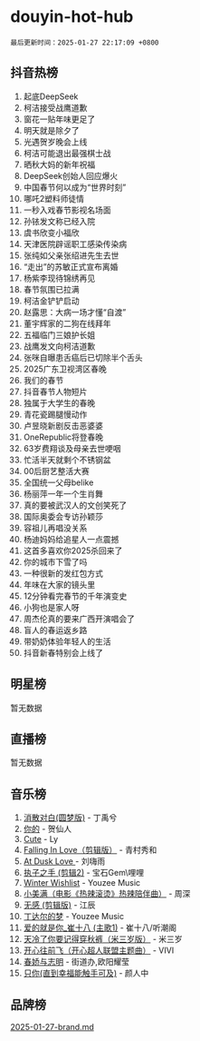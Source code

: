 # douyin-hot-hub

`最后更新时间：2025-01-27 22:17:09 +0800`

## 抖音热榜

1. 起底DeepSeek
1. 柯洁接受战鹰道歉
1. 窗花一贴年味更足了
1. 明天就是除夕了
1. 光遇贺岁晚会上线
1. 柯洁可能退出最强棋士战
1. 晒秋大妈的新年祝福
1. DeepSeek创始人回应爆火
1. 中国春节何以成为“世界时刻”
1. 哪吒2塑料师徒情
1. 一秒入戏春节影视名场面
1. 孙铱发文称已经入院
1. 虞书欣变小福欣
1. 天津医院辟谣职工感染传染病
1. 张纯如父亲张绍进先生去世
1. “走出”的苏敏正式宣布离婚
1. 杨紫李现待锦绣再见
1. 春节氛围已拉满
1. 柯洁金铲铲启动
1. 赵露思：大病一场才懂“自渡”
1. 董宇辉家的二狗在线拜年
1. 五福临门三娘护长姐
1. 战鹰发文向柯洁道歉
1. 张咪自曝患舌癌后已切除半个舌头
1. 2025广东卫视湾区春晚
1. 我们的春节
1. 抖音春节人物短片
1. 独属于大学生的春晚
1. 青花瓷踢腿慢动作
1. 卢昱晓新剧反击恶婆婆
1. OneRepublic将登春晚
1. 63岁费翔谈及母亲去世哽咽
1. 忙活半天就剩个不锈钢盆
1. 00后厨艺整活大赛
1. 全国统一父母belike
1. 杨丽萍一年一个生肖舞
1. 真的要被武汉人的文创笑死了
1. 国际奥委会专访孙颖莎
1. 容祖儿再唱没关系
1. 杨迪妈妈给追星人一点震撼
1. 这首多喜欢你2025杀回来了
1. 你的城市下雪了吗
1. 一种很新的发红包方式
1. 年味在大家的镜头里
1. 12分钟看完春节的千年演变史
1. 小狗也是家人呀
1. 周杰伦真的要来广西开演唱会了
1. 盲人的春运返乡路
1. 带奶奶体验年轻人的生活
1. 抖音新春特别会上线了

## 明星榜

暂无数据

## 直播榜

暂无数据

## 音乐榜

1. [消散对白(圆梦版)](https://sf6-cdn-tos.douyinstatic.com/obj/tos-cn-ve-2774/og4jB5I5IizzoZVAAAzWgBMAsMDWoArfwBOiFs) - 丁禹兮
1. [你的](https://sf5-hl-cdn-tos.douyinstatic.com/obj/tos-cn-ve-2774/oYuIeKf42jB7sEV6B2upMdpYAgfrQWj0FeRegh) - 贺仙人
1. [Cute](https://sf5-hl-cdn-tos.douyinstatic.com/obj/tos-cn-ve-2774/o4IbIzHWKAAB4wsS5qMBRiiAlEBGTpQRNfFvuo) - Ly
1. [Falling In Love（剪辑版）](https://sf5-hl-cdn-tos.douyinstatic.com/obj/tos-cn-ve-2774/o8ajpA8zzgBPahbBIO8AcKGBLJezFCRd1wfP9f) - 青村秀和
1. [ At Dusk  Love ](https://sf5-hl-cdn-tos.douyinstatic.com/obj/tos-cn-ve-2774/o8CrpCf5CaYgI4ZrtQgMQAFEfuGqNnRSDQAPBc) - 刘嗨雨
1. [执子之手 (剪辑2)](https://sf5-hl-cdn-tos.douyinstatic.com/obj/tos-cn-ve-2774/oUoZLQjCc31XzqsBnBQUNgeKtYPBcgbFDwtfcu) - 宝石Gem\哩哩
1. [Winter Wishlist](https://sf5-hl-cdn-tos.douyinstatic.com/obj/tos-cn-ve-2774/oIIgUOeamCFCVAzxN6MFRLIBlLGpUqQxeeHrLE) - Youzee Music
1. [小美满（电影《热辣滚烫》热辣陪伴曲）](https://sf5-hl-cdn-tos.douyinstatic.com/obj/tos-cn-ve-2774/o0GAn2lSgfZIDUgtevCGDQYnFg4CwnrBaxbTZL) - 周深
1. [无感 (剪辑版)](https://sf5-hl-cdn-tos.douyinstatic.com/obj/tos-cn-ve-2774/o0eIsUzJBDlQaQFC5OFlgbMEZC1TFYBftOBn6p) - 江辰
1. [丁达尔的梦](https://sf5-hl-cdn-tos.douyinstatic.com/obj/tos-cn-ve-2774/oMU3WirUZBVQkAC9ccG5P2IQirziZM2RTInUY) - Youzee Music
1. [爱的就是你_崔十八 (主歌1)](https://sf5-hl-cdn-tos.douyinstatic.com/obj/tos-cn-ve-2774/oI5BO5DhFZ6UTcNCnZaOCBLtZ7WIMQGfgnXf5E) - 崔十八/听潮阁
1. [天冷了你要记得穿秋裤（米三岁版）](https://sf5-hl-cdn-tos.douyinstatic.com/obj/tos-cn-ve-2774/oQlIwVIDWiZ6BQilAorS7MA0AgCkQDvcZAdm1) - 米三岁
1. [开心往前飞（开心超人联盟主题曲）](https://sf5-hl-cdn-tos.douyinstatic.com/obj/tos-cn-ve-2774/9d8fb7c82cf1421fb93a9fe925275e0a) - VIVI
1. [春娇与志明](https://sf5-hl-cdn-tos.douyinstatic.com/obj/tos-cn-ve-2774/e530d8fceb7044b39707d7f9ff54add1) - 街道办,欧阳耀莹
1. [只你(直到幸福能触手可及)](https://sf5-hl-cdn-tos.douyinstatic.com/obj/tos-cn-ve-2774/o0lBkRDzFTeaVSUz3ZZSCBVtZ5DIMQGfgmEAuE) - 颜人中

## 品牌榜

[2025-01-27-brand.md](2025-01-27-brand.md)
